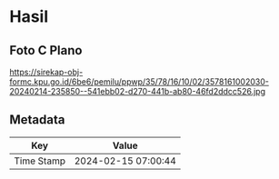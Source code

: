 # Hasil

## Foto C Plano

https://sirekap-obj-formc.kpu.go.id/6be6/pemilu/ppwp/35/78/16/10/02/3578161002030-20240214-235850--541ebb02-d270-441b-ab80-46fd2ddcc526.jpg


## Metadata

| Key        | Value               |
| ---------- | ------------------- |
| Time Stamp | 2024-02-15 07:00:44 |



